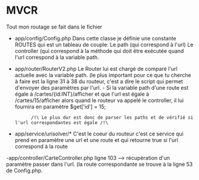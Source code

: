 # MVCR

Tout mon routage se fait dans le fichier 
- app/config/Config.php
Dans cette classe je définie une constante ROUTES qui est un tableau de couple:
  Le path (qui correspond à l'url)
  Le controller (qui correspond à la méthode qui doit être exécutée quand l'url correspond à la variable path.
  
  
- app/router/RouterV2.php
Le Router lui est chargé de comparé l'url actuelle avec la variable path.
(le plus important pour ce que tu cherche à faire est la ligne 31 à 38 du routeur,
c'est a dire le script qui permet d'envoyer des paramètres par l'url.
            - Si la variable path d'une route est égale à /cartes/{id:INT}/afficher et que l'url est égale à /cartes/15/afficher
            alors quand le routeur va appelé le controller, il lui fournira en paramètre $get['id'] = 15;
            
            /!\ Le plus dur est donc de parser les paths et de vérifié si l'url correspondantes est égale /!\
- app/service/urisolver/*
C'est le coeur du routeur c'est ce service qui prend en paramètre une url et une route et qui retourne true si l'url correspond à la route

-app/controller/CarteController.php ligne 103 --> récupèration d'un paramètre passer dans l'url. (la route correspondante se trouve à la ligne 53 de Config.php.            
